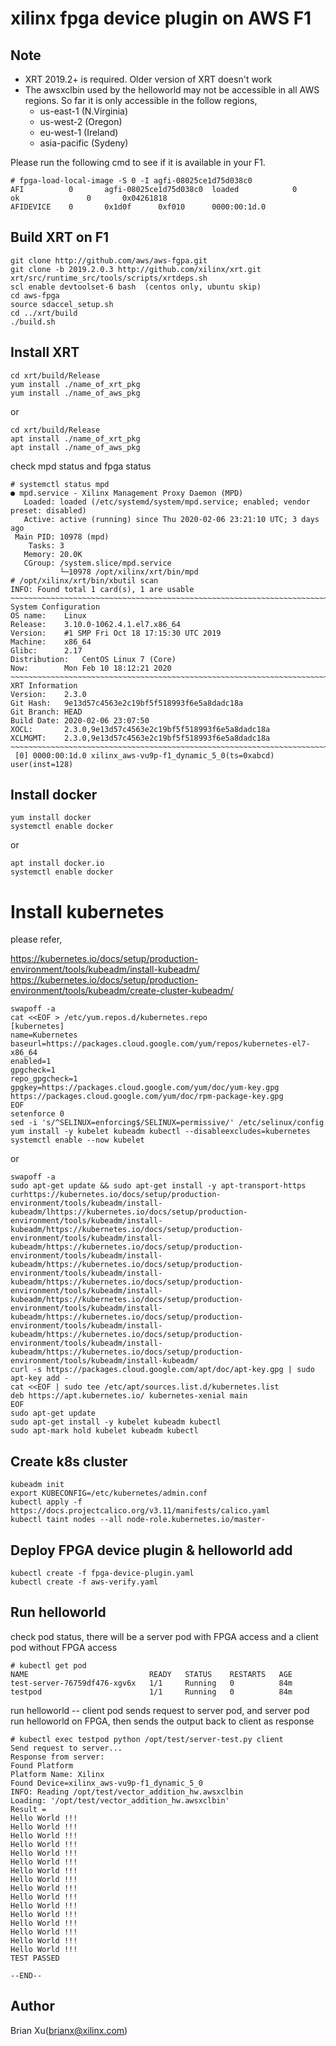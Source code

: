 # xilinx fpga device plugin on AWS F1
## Note

* XRT 2019.2+ is required. Older version of XRT doesn't work
* The awsxclbin used by the helloworld may not be accessible in all AWS regions. So far it is only
  accessible in the follow regions,
  -	us-east-1 (N.Virginia) 
  -	us-west-2 (Oregon)
  -	eu-west-1 (Ireland)
  -	asia-pacific (Sydeny)

Please run the following cmd to see if it is available in your F1.
```
# fpga-load-local-image -S 0 -I agfi-08025ce1d75d038c0
AFI          0       agfi-08025ce1d75d038c0  loaded            0        ok               0       0x04261818
AFIDEVICE    0       0x1d0f      0xf010      0000:00:1d.0
```

## Build XRT on F1

```
git clone http://github.com/aws/aws-fgpa.git
git clone -b 2019.2.0.3 http://github.com/xilinx/xrt.git
xrt/src/runtime_src/tools/scripts/xrtdeps.sh
scl enable devtoolset-6 bash  (centos only, ubuntu skip)
cd aws-fpga
source sdaccel_setup.sh
cd ../xrt/build
./build.sh
```

## Install XRT

```
cd xrt/build/Release
yum install ./name_of_xrt_pkg
yum install ./name_of_aws_pkg
```

or

```
cd xrt/build/Release
apt install ./name_of_xrt_pkg
apt install ./name_of_aws_pkg
```

check mpd status and fpga status

```
# systemctl status mpd
● mpd.service - Xilinx Management Proxy Daemon (MPD)
   Loaded: loaded (/etc/systemd/system/mpd.service; enabled; vendor preset: disabled)
   Active: active (running) since Thu 2020-02-06 23:21:10 UTC; 3 days ago
 Main PID: 10978 (mpd)
    Tasks: 3
   Memory: 20.0K
   CGroup: /system.slice/mpd.service
           └─10978 /opt/xilinx/xrt/bin/mpd
# /opt/xilinx/xrt/bin/xbutil scan
INFO: Found total 1 card(s), 1 are usable
~~~~~~~~~~~~~~~~~~~~~~~~~~~~~~~~~~~~~~~~~~~~~~~~~~~~~~~~~~~~~~~~~~~~~~~~~~~~~~~~
System Configuration
OS name:	Linux
Release:	3.10.0-1062.4.1.el7.x86_64
Version:	#1 SMP Fri Oct 18 17:15:30 UTC 2019
Machine:	x86_64
Glibc:		2.17
Distribution:	CentOS Linux 7 (Core)
Now:		Mon Feb 10 18:12:21 2020
~~~~~~~~~~~~~~~~~~~~~~~~~~~~~~~~~~~~~~~~~~~~~~~~~~~~~~~~~~~~~~~~~~~~~~~~~~~~~~~~
XRT Information
Version:	2.3.0
Git Hash:	9e13d57c4563e2c19bf5f518993f6e5a8dadc18a
Git Branch:	HEAD
Build Date:	2020-02-06 23:07:50
XOCL:		2.3.0,9e13d57c4563e2c19bf5f518993f6e5a8dadc18a
XCLMGMT:	2.3.0,9e13d57c4563e2c19bf5f518993f6e5a8dadc18a
~~~~~~~~~~~~~~~~~~~~~~~~~~~~~~~~~~~~~~~~~~~~~~~~~~~~~~~~~~~~~~~~~~~~~~~~~~~~~~~~
 [0] 0000:00:1d.0 xilinx_aws-vu9p-f1_dynamic_5_0(ts=0xabcd) user(inst=128)

```

## Install docker

```
yum install docker
systemctl enable docker
```

or

```
apt install docker.io
systemctl enable docker
```

# Install kubernetes
please refer,

https://kubernetes.io/docs/setup/production-environment/tools/kubeadm/install-kubeadm/
https://kubernetes.io/docs/setup/production-environment/tools/kubeadm/create-cluster-kubeadm/
	
```
swapoff -a
cat <<EOF > /etc/yum.repos.d/kubernetes.repo
[kubernetes]
name=Kubernetes
baseurl=https://packages.cloud.google.com/yum/repos/kubernetes-el7-x86_64
enabled=1
gpgcheck=1
repo_gpgcheck=1
gpgkey=https://packages.cloud.google.com/yum/doc/yum-key.gpg https://packages.cloud.google.com/yum/doc/rpm-package-key.gpg
EOF
setenforce 0
sed -i 's/^SELINUX=enforcing$/SELINUX=permissive/' /etc/selinux/config
yum install -y kubelet kubeadm kubectl --disableexcludes=kubernetes
systemctl enable --now kubelet
```

or

```
swapoff -a
sudo apt-get update && sudo apt-get install -y apt-transport-https curhttps://kubernetes.io/docs/setup/production-environment/tools/kubeadm/install-kubeadm/lhttps://kubernetes.io/docs/setup/production-environment/tools/kubeadm/install-kubeadm/https://kubernetes.io/docs/setup/production-environment/tools/kubeadm/install-kubeadm/https://kubernetes.io/docs/setup/production-environment/tools/kubeadm/install-kubeadm/https://kubernetes.io/docs/setup/production-environment/tools/kubeadm/install-kubeadm/https://kubernetes.io/docs/setup/production-environment/tools/kubeadm/install-kubeadm/https://kubernetes.io/docs/setup/production-environment/tools/kubeadm/install-kubeadm/https://kubernetes.io/docs/setup/production-environment/tools/kubeadm/install-kubeadm/https://kubernetes.io/docs/setup/production-environment/tools/kubeadm/install-kubeadm/https://kubernetes.io/docs/setup/production-environment/tools/kubeadm/install-kubeadm/
curl -s https://packages.cloud.google.com/apt/doc/apt-key.gpg | sudo apt-key add -
cat <<EOF | sudo tee /etc/apt/sources.list.d/kubernetes.list
deb https://apt.kubernetes.io/ kubernetes-xenial main
EOF
sudo apt-get update
sudo apt-get install -y kubelet kubeadm kubectl
sudo apt-mark hold kubelet kubeadm kubectl
```

## Create k8s cluster

```
kubeadm init
export KUBECONFIG=/etc/kubernetes/admin.conf
kubectl apply -f https://docs.projectcalico.org/v3.11/manifests/calico.yaml
kubectl taint nodes --all node-role.kubernetes.io/master-
```

## Deploy FPGA device plugin & helloworld add

```
kubectl create -f fpga-device-plugin.yaml
kubectl create -f aws-verify.yaml

```

## Run helloworld

check pod status, there will be a server pod with FPGA access and a client pod without FPGA access

```
# kubectl get pod
NAME                           READY   STATUS    RESTARTS   AGE
test-server-76759df476-xgv6x   1/1     Running   0          84m
testpod                        1/1     Running   0          84m
```

run helloworld -- client pod sends request to server pod, and server pod run helloworld on FPGA, then sends the output back to client as response

```
# kubectl exec testpod python /opt/test/server-test.py client
Send request to server...
Response from server:
Found Platform
Platform Name: Xilinx
Found Device=xilinx_aws-vu9p-f1_dynamic_5_0
INFO: Reading /opt/test/vector_addition_hw.awsxclbin
Loading: '/opt/test/vector_addition_hw.awsxclbin'
Result = 
Hello World !!! 
Hello World !!! 
Hello World !!! 
Hello World !!! 
Hello World !!! 
Hello World !!! 
Hello World !!! 
Hello World !!! 
Hello World !!! 
Hello World !!! 
Hello World !!! 
Hello World !!! 
Hello World !!! 
Hello World !!! 
Hello World !!! 
Hello World !!! 
TEST PASSED

--END--
```

## Author

Brian Xu(brianx@xilinx.com)

